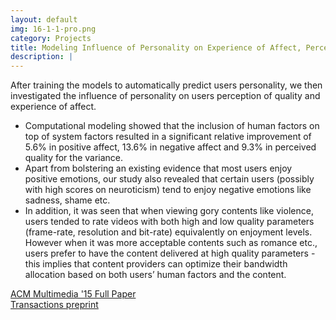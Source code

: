 ```yaml
---
layout: default
img: 16-1-1-pro.png
category: Projects
title: Modeling Influence of Personality on Experience of Affect, Perception of Quality and Enjoyment in Multimedia   
description: |
---
```

After training the models to automatically predict users personality, we then investigated the influence of personality on users perception of quality and experience of affect. 
  * Computational modeling showed that the inclusion of human factors on top of system factors resulted in a significant relative improvement of 5.6% in positive affect, 13.6% in negative affect and 9.3% in perceived quality for the variance. 
  * Apart from bolstering an existing evidence that most users enjoy positive emotions, our study also revealed that certain users (possibly with high scores on neuroticism) tend to enjoy negative emotions like sadness, shame etc. 
  * In addition, it was seen that when viewing gory contents like violence, users tended to rate videos with both high and low quality parameters (frame-rate, resolution and bit-rate) equivalently on enjoyment levels. However when it was more acceptable contents such as romance etc., users prefer to have the content delivered at high quality parameters - this implies that content providers can optimize their bandwidth allocation based on both users’ human factors and the content.     

[ACM Multimedia '15 Full Paper](https://www.dropbox.com/s/3n52o4gcyjswtg0/ACM_MM_2015.pdf?dl=1)    
[Transactions preprint](https://www.dropbox.com/s/m8l13n35umpchq2/bare_jrnl.pdf?dl=1)  
